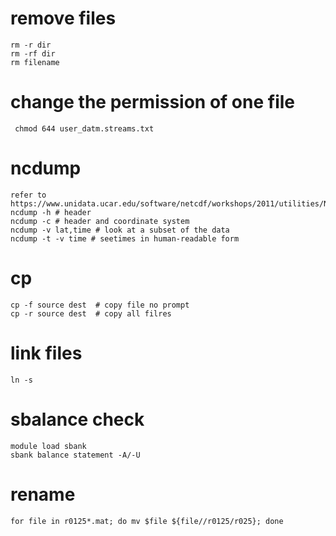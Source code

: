 # remove files
    rm -r dir
    rm -rf dir
    rm filename
# change the permission of one file   
     chmod 644 user_datm.streams.txt
# ncdump 
    refer to https://www.unidata.ucar.edu/software/netcdf/workshops/2011/utilities/Ncdump.html
    ncdump -h # header
    ncdump -c # header and coordinate system
    ncdump -v lat,time # look at a subset of the data
    ncdump -t -v time # seetimes in human-readable form
# cp
    cp -f source dest  # copy file no prompt
    cp -r source dest  # copy all filres
# link files
    ln -s 
# sbalance check
    module load sbank
    sbank balance statement -A/-U
# rename
    for file in r0125*.mat; do mv $file ${file//r0125/r025}; done
